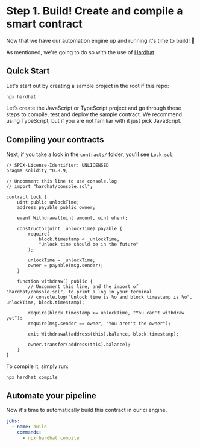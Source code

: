 # Step 1. Build! Create and compile a smart contract

Now that we have our automation engine up and running it's time to build! 🚀

As mentioned, we're going to do so with the use of [Hardhat](https://hardhat.org/hardhat-runner/docs/getting-started).

## Quick Start

Let's start out by creating a sample project in the root if this repo:

```shell
npx hardhat
```

Let’s create the JavaScript or TypeScript project and go through these steps to compile,
test and deploy the sample contract.
We recommend using TypeScript, but if you are not familiar with it just pick JavaScript.

## Compiling your contracts

Next, if you take a look in the `contracts/` folder, you'll see `Lock.sol`:

```
// SPDX-License-Identifier: UNLICENSED
pragma solidity ^0.8.9;

// Uncomment this line to use console.log
// import "hardhat/console.sol";

contract Lock {
    uint public unlockTime;
    address payable public owner;

    event Withdrawal(uint amount, uint when);

    constructor(uint _unlockTime) payable {
        require(
            block.timestamp < _unlockTime,
            "Unlock time should be in the future"
        );

        unlockTime = _unlockTime;
        owner = payable(msg.sender);
    }

    function withdraw() public {
        // Uncomment this line, and the import of "hardhat/console.sol", to print a log in your terminal
        // console.log("Unlock time is %o and block timestamp is %o", unlockTime, block.timestamp);

        require(block.timestamp >= unlockTime, "You can't withdraw yet");
        require(msg.sender == owner, "You aren't the owner");

        emit Withdrawal(address(this).balance, block.timestamp);

        owner.transfer(address(this).balance);
    }
}
```

To compile it, simply run:

```shell
npx hardhat compile
```

## Automate your pipeline

Now it's time to automatically build this contract in our ci engine.

```yaml
jobs:
  - name: build
    commands:
      - npx hardhat compile
```
